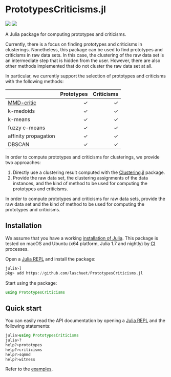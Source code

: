 # PrototypesCriticisms.jl

[action-img]: https://github.com/laschuet/PrototypesCriticisms.jl/actions/workflows/CI.yml/badge.svg?branch=main
[action-url]: https://github.com/laschuet/PrototypesCriticisms.jl/actions/workflows/CI.yml?query=branch%3Amain
[action-ci-url]: https://github.com/laschuet/PrototypesCriticisms.jl/actions/workflows/CI.yml
[clustering.jl-url]: https://github.com/JuliaStats/Clustering.jl
[codecov-img]: https://codecov.io/gh/laschuet/PrototypesCriticisms.jl/branch/main/graph/badge.svg
[codecov-url]: https://codecov.io/gh/laschuet/PrototypesCriticisms.jl
[julia-install-url]: https://julialang.org/downloads
[julia-repl-url]: https://docs.julialang.org/en/v1/stdlib/REPL
[mmdcritic-url]: https://dl.acm.org/doi/10.5555/3157096.3157352

[![][action-img]][action-url]
[![][codecov-img]][codecov-url]

A Julia package for computing prototypes and criticisms.

Currently, there is a focus on finding prototypes and criticisms in clusterings.
Nonetheless, this package can be used to find prototypes and criticisms in raw
data sets. In this case, the clustering of the raw data set is an intermediate
step that is hidden from the user. However, there are also other methods
implemented that do not cluster the raw data set at all.

In particular, we currently support the selection of prototypes and criticisms
with the following methods:

|                             | Prototypes | Criticisms |
|-----------------------------|-----------:|-----------:|
| [MMD-critic][mmdcritic-url] | ✓          | ✓          |
| k-medoids                   | ✓          | ✓          |
| k-means                     | ✓          | ✓          |
| fuzzy c-means               | ✓          | ✓          |
| affinity propagation        | ✓          | ✓          |
| DBSCAN                      | ✓          | ✓          |

In order to compute prototypes and criticisms for clusterings, we provide two approaches:
1. Directly use a clustering result computed with the
    [Clustering.jl][clustering.jl-url] package.
2. Provide the raw data set, the clustering assignments of the data instances,
    and the kind of method to be used for computing the prototypes and criticisms.

In order to compute prototypes and criticisms for raw data sets, provide the raw
data set and the kind of method to be used for computing the prototypes and criticisms.

## Installation

We assume that you have a working [installation of Julia][julia-install-url].
This package is tested on macOS and Ubuntu (x64 platform, Julia 1.7 and nightly)
by [CI][action-ci-url] processes.

Open a [Julia REPL][julia-repl-url] and install the package:
```julia
julia>]
pkg> add https://github.com/laschuet/PrototypesCriticisms.jl
```

Start using the package:
```julia
using PrototypesCriticisms
```

## Quick start

You can easily read the API documentation by opening a [Julia
REPL][julia-repl-url] and the following statements:
```julia
julia>using PrototypesCriticisms
julia>?
help?>prototypes
help?>criticisms
help?>sqmmd
help?>witness
```

Refer to the [examples](examples).
